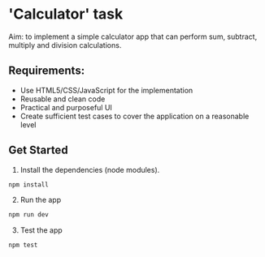 # 'Calculator' task

Aim:  to implement a simple calculator app that can perform sum, subtract, multiply and division calculations.

## Requirements:
* Use HTML5/CSS/JavaScript for the implementation
* Reusable and clean code
* Practical and purposeful UI
* Create sufficient test cases to cover the application on a reasonable level


## Get Started
1. Install the dependencies (node modules).
```bash
npm install
```
2. Run the app
```bash
npm run dev
```
3. Test the app
```bash
npm test
```